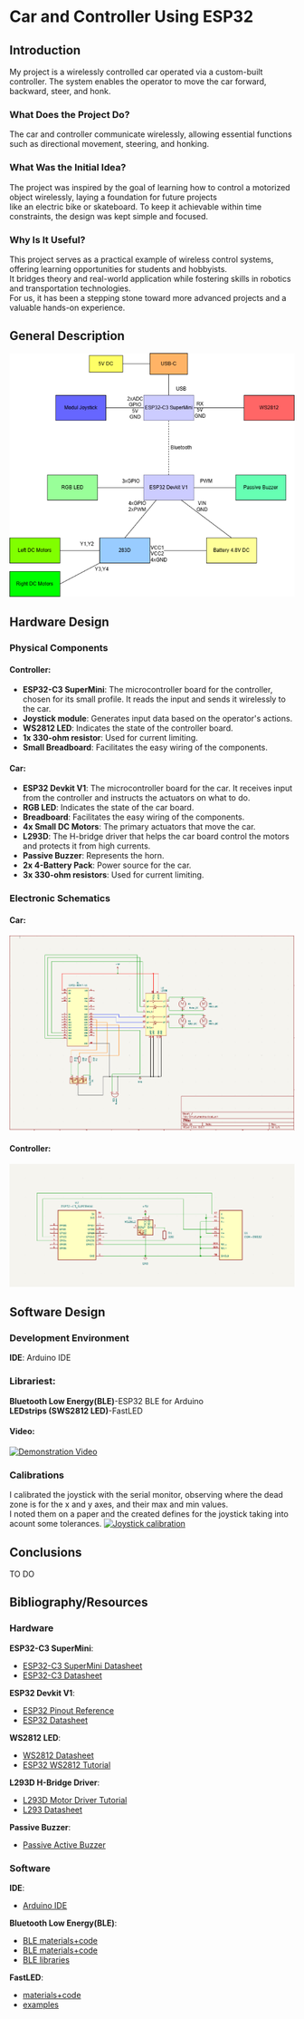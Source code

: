 # Car and Controller Using ESP32

## Introduction

My project is a wirelessly controlled car operated via a custom-built controller. The system enables the operator to move the car forward, backward, steer, and honk.  

### What Does the Project Do?  
The car and controller communicate wirelessly, allowing essential functions such as directional movement, steering, and honking.  

### What Was the Initial Idea?  
The project was inspired by the goal of learning how to control a motorized object wirelessly, laying a foundation for future projects   
like an electric bike or skateboard. To keep it achievable within time constraints, the design was kept simple and focused.  

### Why Is It Useful?  
This project serves as a practical example of wireless control systems, offering learning opportunities for students and hobbyists.   
It bridges theory and real-world application while fostering skills in robotics and transportation technologies.  
For us, it has been a stepping stone toward more advanced projects and a valuable hands-on experience.

## General Description

![plot](./Media/Copie%20pentru%20SchemaBlock.drawio.png)

## Hardware Design

### Physical Components

#### Controller:
- **ESP32-C3 SuperMini**: The microcontroller board for the controller, chosen for its small profile. It reads the input and sends it wirelessly to the car.
- **Joystick module**: Generates input data based on the operator's actions.
- **WS2812 LED**: Indicates the state of the controller board.
- **1x 330-ohm resistor**: Used for current limiting.
- **Small Breadboard**: Facilitates the easy wiring of the components.

#### Car:
- **ESP32 Devkit V1**: The microcontroller board for the car. It receives input from the controller and instructs the actuators on what to do.
- **RGB LED**: Indicates the state of the car board.
- **Breadboard**: Facilitates the easy wiring of the components.
- **4x Small DC Motors**: The primary actuators that move the car.
- **L293D**: The H-bridge driver that helps the car board control the motors and protects it from high currents.
- **Passive Buzzer**: Represents the horn.
- **2x 4-Battery Pack**: Power source for the car.
- **3x 330-ohm resistors**: Used for current limiting.


### Electronic Schematics

#### Car:
![plot](./Media/DiagramaMasina.PNG)

#### Controller:
![plot](./Media/SchemaTelecomanda.PNG)

## Software Design

### Development Environment

**IDE**: Arduino IDE

### Librariest:
**Bluetooth Low Energy(BLE)**-ESP32 BLE for Arduino  
**LEDstrips (SWS2812 LED)**-FastLED
#### Video:
[![Demonstration Video](http://img.youtube.com/vi/ZfmHpDFt6Ck/0.jpg)](https://www.youtube.com/watch?v=ZfmHpDFt6Ck "Demonstration Video")  
### Calibrations
I calibrated the joystick with the serial monitor, observing where the dead zone is for the x and y axes, and their max and min values.  
I noted them on a paper and the created defines for the joystick taking into acount some tolerances.
[![Joystick calibration](http://img.youtube.com/vi/ZaIzt3UZlsc/0.jpg)](https://www.youtube.com/watch?v=ZaIzt3UZlsc "Joystick calibration")

## Conclusions

TO DO

## Bibliography/Resources

### Hardware

**ESP32-C3 SuperMini**:  
- [ESP32-C3 SuperMini Datasheet](https://dl.artronshop.co.th/ESP32-C3%20SuperMini%20datasheet.pdf)  
- [ESP32-C3 Datasheet](https://www.espressif.com/sites/default/files/documentation/esp32-c3_datasheet_en.pdf)  

**ESP32 Devkit V1**:  
- [ESP32 Pinout Reference](https://lastminuteengineers.com/esp32-pinout-reference/)  
- [ESP32 Datasheet](https://www.espressif.com/sites/default/files/documentation/esp32_datasheet_en.pdf)  

**WS2812 LED**:  
- [WS2812 Datasheet](https://cdn-shop.adafruit.com/datasheets/WS2812.pdf)  
- [ESP32 WS2812 Tutorial](https://lastminuteengineers.com/esp32-wled-tutorial/)  

**L293D H-Bridge Driver**:  
- [L293D Motor Driver Tutorial](https://lastminuteengineers.com/l293d-dc-motor-arduino-tutorial/)  
- [L293 Datasheet](https://www.ti.com/lit/ds/symlink/l293.pdf)  

**Passive Buzzer**:  
- [Passive Active Buzzer](https://deepbluembedded.com/arduino-active-passive-buzzer/)  

### Software

**IDE**:  
- [Arduino IDE](https://www.arduino.cc/en/software)

**Bluetooth Low Energy(BLE)**:  
- [BLE materials+code](https://dronebotworkshop.com/esp32-bluetooth/)
- [BLE materials+code](https://github.com/mo-thunderz)
- [BLE libraries](https://github.com/espressif/arduino-esp32/tree/master/libraries/BLE)

**FastLED**:
- [materials+code](https://racheldebarros.com/arduino-projects/how-to-use-fastled-with-arduino-to-program-led-strips/)
- [examples](https://github.com/FastLED/FastLED?utm_source=platformio&utm_medium=piohome)



